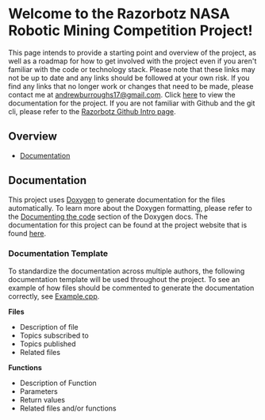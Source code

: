 # Welcome to the Razorbotz NASA Robotic Mining Competition Project!
This page intends to provide a starting point and overview of the project, as well as a roadmap for how to get involved with the project even if you aren't familiar with the code or technology stack. Please note that these links may not be up to date and any links should be followed at your own risk.  If you find any links that no longer work or changes that need to be made, please contact me at andrewburroughs17@gmail.com.  Click [here](https://razorbotz.github.io/CPP/) to view the documentation for the project.  If you are not familiar with Github and the git cli, please refer to the [Razorbotz Github Intro page](https://github.com/Razorbotz/Test).

## Overview
* [Documentation](https://github.com/Razorbotz/CPP/tree/master#documentation)

## Documentation
This project uses [Doxygen](https://www.doxygen.nl/index.html) to generate documentation for the files automatically.  To learn more about the Doxygen formatting, please refer to the [Documenting the code](https://www.doxygen.nl/manual/docblocks.html) section of the Doxygen docs.  The documentation for this project can be found at the project website that is found [here](https://razorbotz.github.io/CPP/).

### Documentation Template
To standardize the documentation across multiple authors, the following documentation template will be used throughout the project.  To see an example of how files should be commented to generate the documentation correctly, see [Example.cpp](https://github.com/Razorbotz/ROS2/blob/master/docs/Example.cpp).

**Files**
* Description of file
* Topics subscribed to
* Topics published
* Related files

**Functions**
* Description of Function
* Parameters
* Return values
* Related files and/or functions

